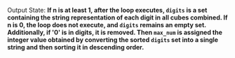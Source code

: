 Output State: **If n is at least 1, after the loop executes, `digits` is a set containing the string representation of each digit in all cubes combined. If n is 0, the loop does not execute, and `digits` remains an empty set. Additionally, if '0' is in digits, it is removed. Then `max_num` is assigned the integer value obtained by converting the sorted `digits` set into a single string and then sorting it in descending order.**